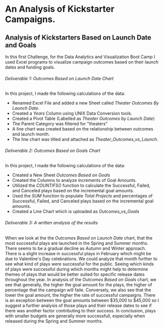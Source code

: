 # An Analysis of Kickstarter Campaigns.
## Analysis of Kickstarters Based on Launch Date and Goals
In this first Challenge, for the Data Analytics and Visualization Boot Camp I used Excel programs to visualize campaign outcomes based on their launch dates and funding goals.
###### Deliverable 1: Outcomes Based on Launch Date Chart
In this project, I made the following calculations of the data:
* Renamed Excel File and added a new Sheet called *Theater Outcomes By Launch Date*.
* Created a *Years* Column using UNIX Data Conversion tools.
* Created a Pivot Table (Labelled as *Theater Outcomes by Launch Date*)
* The Parent Category was filtered for "theaters"
* A line chart was created based on the relationship between outcomes and launch month.
* The line chart was titled and attached as *Theater_Outcomes_vs_Launch*.
###### Deliverable 2: Outcomes Based on Goals Chart
In this project, I made the following calculations of the data:
* Created a New Sheet *Outcomes Based on Goals*
* Created the Columns to analyze increments of Goal Amounts.
* Utilized the *COUNTIFS()* function to calculate the Successful, Failed, and Canceled plays based on the incremental goal amounts.
* Used the *SUM* function to populate *Total Projects* and percentages of Successful, Failed, and Canceled plays based on the incremental goal amounts.
* Created a Line Chart which is uploaded as *Outcomes_vs_Goals*
###### Deliverable 3: A written analysis of the results
  When we look at the the *Outcomes Based on Launch Date* chart, that the most successful plays are launched in the Spring and Summer months. There seems to be a gradual decline as Autumn and Winter approach. There is a slight increase in successful plays in February which might be due to Valentine's Day celebrations. We could analyze that month further to see what kind of plays were successful for the public. Seeing which kinds of plays were successful during which months might help to determine themes of plays that would be better suited for specific release dates throughout the year.
    In analysis of the *Outcomes Based on Goals* chart, we see that generally, the higher the goal amount for the plays, the higher of percentage that the campaign will faile. Conversely, we also see that the lower the goal amount, the higher the rate of successful campaigns. There is an exception between the goal amounts between $35,000 to $45,000 so I suggest a further analysis of those plays and their release dates to see if there was another factor contributing to their success. 
    In conclusion, plays with smaller budgets are generally more successfull, especially when released during the Spring and Summer months.  

